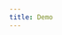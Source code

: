 ```yaml
---
title: Demo
---
```


<iframe style="border: 0; height: calc(100vh - 320px); width: 100%" src="//localhost:6006/?path=/story/forms--input"></iframe>
